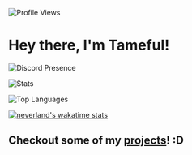 ![Profile Views](https://komarev.com/ghpvc/?username=Tameful&color=orange)
# Hey there, I'm Tameful!

![Discord Presence](https://lanyard.cnrad.dev/api/462427118555365376)

![Stats](https://github-readme-stats.vercel.app/api?username=Tameful&theme=dracula&count_private=true&show_icons=true)

![Top Languages](https://github-readme-stats.vercel.app/api/top-langs?username=Tameful&theme=dracula&count_private=true&show_icons=true&langs_count=10&layout=compact)

[![neverland's wakatime stats](https://github-readme-stats.vercel.app/api/wakatime?username=neverland&theme=dracula)](https://wakatime.com/neverland)

## Checkout some of my [projects](https://github.com/imneverland?tab=repositories)! :D
<!--
**Tameful/Tameful** is a ✨ _special_ ✨ repository because its `README.md` (this file) appears on your GitHub profile.

Here are some ideas to get you started:

- 🔭 I’m currently working on ...
- 🌱 I’m currently learning ...
- 👯 I’m looking to collaborate on ...
- 🤔 I’m looking for help with ...
- 💬 Ask me about ...
- 📫 How to reach me: ...
- 😄 Pronouns: ...
- ⚡ Fun fact: ...
-->

